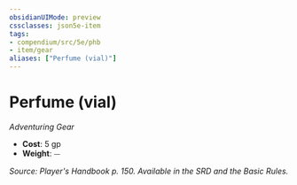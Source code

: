 ```yaml
---
obsidianUIMode: preview
cssclasses: json5e-item
tags:
- compendium/src/5e/phb
- item/gear
aliases: ["Perfume (vial)"]
---
```

# Perfume (vial)
*Adventuring Gear*  

- **Cost**: 5 gp
- **Weight**: ⏤

*Source: Player's Handbook p. 150. Available in the SRD and the Basic Rules.*